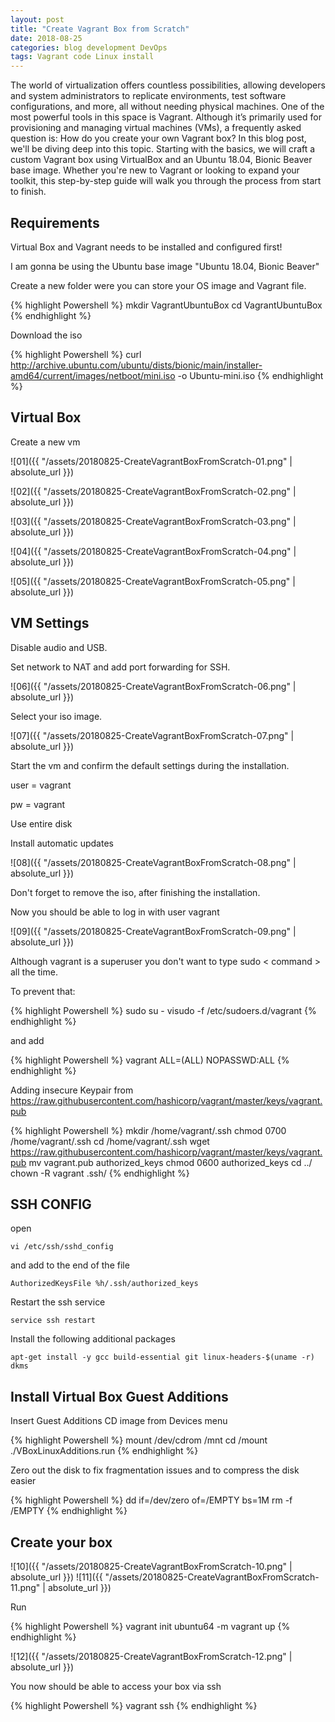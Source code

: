 ```yaml
---
layout: post
title: "Create Vagrant Box from Scratch"
date: 2018-08-25
categories: blog development DevOps
tags: Vagrant code Linux install
---
```

The world of virtualization offers countless possibilities, allowing developers and system administrators to replicate environments, test software configurations, and more, all without needing physical machines. One of the most powerful tools in this space is Vagrant. Although it’s primarily used for provisioning and managing virtual machines (VMs), a frequently asked question is: How do you create your own Vagrant box? In this blog post, we'll be diving deep into this topic. Starting with the basics, we will craft a custom Vagrant box using VirtualBox and an Ubuntu 18.04, Bionic Beaver base image. Whether you're new to Vagrant or looking to expand your toolkit, this step-by-step guide will walk you through the process from start to finish.

## Requirements

Virtual Box and Vagrant needs to be installed and configured first!

I am gonna be using the Ubuntu base image "Ubuntu 18.04, Bionic Beaver"

Create a new folder were you can store your OS image and Vagrant file.


{% highlight Powershell %}
mkdir VagrantUbuntuBox
cd VagrantUbuntuBox
{% endhighlight %}

Download the iso

{% highlight Powershell %}
curl http://archive.ubuntu.com/ubuntu/dists/bionic/main/installer-amd64/current/images/netboot/mini.iso -o Ubuntu-mini.iso
{% endhighlight %}


## Virtual Box

Create a new vm

![01]({{ "/assets/20180825-CreateVagrantBoxFromScratch-01.png" | absolute_url }})

![02]({{ "/assets/20180825-CreateVagrantBoxFromScratch-02.png" | absolute_url }})

![03]({{ "/assets/20180825-CreateVagrantBoxFromScratch-03.png" | absolute_url }})

![04]({{ "/assets/20180825-CreateVagrantBoxFromScratch-04.png" | absolute_url }})

![05]({{ "/assets/20180825-CreateVagrantBoxFromScratch-05.png" | absolute_url }})


## VM Settings

Disable audio and USB.

Set network to NAT and add port forwarding for SSH.

![06]({{ "/assets/20180825-CreateVagrantBoxFromScratch-06.png" | absolute_url }})

Select your iso image.

![07]({{ "/assets/20180825-CreateVagrantBoxFromScratch-07.png" | absolute_url }})

Start the vm and confirm the default settings during the installation.

user = vagrant

pw = vagrant

Use entire disk

Install automatic updates

![08]({{ "/assets/20180825-CreateVagrantBoxFromScratch-08.png" | absolute_url }})

Don't forget to remove the iso, after finishing the installation.

Now you should be able to log in with user vagrant

![09]({{ "/assets/20180825-CreateVagrantBoxFromScratch-09.png" | absolute_url }})

Although vagrant is a superuser you don't want to type sudo < command > all the time.

To prevent that:

{% highlight Powershell %}
sudo su -
visudo -f /etc/sudoers.d/vagrant
{% endhighlight %}

and add

{% highlight Powershell %}
vagrant ALL=(ALL) NOPASSWD:ALL
{% endhighlight %}

Adding insecure Keypair from https://raw.githubusercontent.com/hashicorp/vagrant/master/keys/vagrant.pub

{% highlight Powershell %}
mkdir /home/vagrant/.ssh
chmod 0700 /home/vagrant/.ssh
cd /home/vagrant/.ssh
wget https://raw.githubusercontent.com/hashicorp/vagrant/master/keys/vagrant.pub
mv vagrant.pub authorized_keys
chmod 0600 authorized_keys
cd ../
chown -R vagrant .ssh/
{% endhighlight %}

## SSH CONFIG

open

```
vi /etc/ssh/sshd_config
```

and add to the end of the file

```
AuthorizedKeysFile %h/.ssh/authorized_keys
```

Restart the ssh service

```
service ssh restart
```

Install the following additional packages

```
apt-get install -y gcc build-essential git linux-headers-$(uname -r) dkms
```

## Install Virtual Box Guest Additions

Insert Guest Additions CD image from Devices menu

{% highlight Powershell %}
mount /dev/cdrom /mnt
cd /mount
./VBoxLinuxAdditions.run
{% endhighlight %}

Zero out the disk to fix fragmentation issues and to compress the disk easier

{% highlight Powershell %}
dd if=/dev/zero of=/EMPTY bs=1M
rm -f /EMPTY
{% endhighlight %}

## Create your box

![10]({{ "/assets/20180825-CreateVagrantBoxFromScratch-10.png" | absolute_url }})
![11]({{ "/assets/20180825-CreateVagrantBoxFromScratch-11.png" | absolute_url }})

Run

{% highlight Powershell %}
vagrant init ubuntu64 -m
vagrant up
{% endhighlight %}

![12]({{ "/assets/20180825-CreateVagrantBoxFromScratch-12.png" | absolute_url }})

You now should be able to access your box via ssh

{% highlight Powershell %}
vagrant ssh
{% endhighlight %}